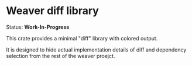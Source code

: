# Weaver diff library

Status: **Work-In-Progress**

This crate provides a minimal "diff" library with colored output.

It is designed to hide actual implementation details of diff and dependency selection from the rest of the weaver proejct.